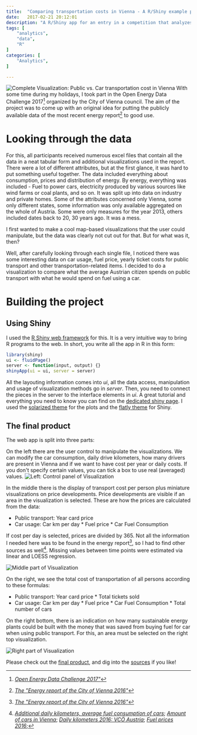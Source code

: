 ```yaml
---
title:  "Comparing transportation costs in Vienna - A R/Shiny example project"
date:   2017-02-21 20:12:01
description: "A R/Shiny app for an entry in a competition that analyzes transportation costs in Vienna, Austria"
tags: [
    "analytics",
    "data",
    "R"
]
categories: [
    "Analytics",
]

---
```

![Complete Visualization: Public vs. Car transportation cost in Vienna](/images/energy/vis.png)
With some time during my holidays, I took part in the Open Energy Data Challenge 2017[^2] organized by the City of Vienna council. The aim of the project was to come up with an original idea for putting the publicly available data of the most recent energy report[^1] to good use.

<!-- more --> 

# Looking through the data

For this, all participants received numerous excel files that contain all the data in a neat tabular form and additional visualizations used in the report. There were a lot of different attributes, but at the first glance, it was hard to put something useful together. The data included everything about consumption, prices and distribution of energy. By energy, everything was included - Fuel to power cars, electricity produced by various sources like wind farms or coal plants, and so on. It was split up into data on industry and private homes. Some of the attributes concerned only Vienna, some only different states, some information was only available aggregated on the whole of Austria. Some were only measures for the year 2013, others included dates back to 20, 30 years ago. It was a mess.

I first wanted to make a cool map-based visualizations that the user could manipulate, but the data was clearly not cut out for that. But for what was it, then?

Well, after carefully looking through each single file, I noticed there was some interesting data on car usage, fuel price, yearly ticket costs for public transport and other transportation-related items. I decided to do a visualization to compare what the average Austrian citizen spends on public transport with what he would spend on fuel using a car.

# Building the project

## Using Shiny

I used the [R Shiny web framework][shiny] for this. It is a very intuitive way to bring R programs to the web. In short, you write all the app in R in this form:

```R {linenos=table}
library(shiny)
ui <- fluidPage()
server <- function(input, output) {}
shinyApp(ui = ui, server = server)
```

All the layouting information comes into *ui*, all the data access, manipulation and usage of visualization methods go in *server*. Then, you need to connect the pieces in the server to the interface elements in *ui*. A great tutorial and everything you need to know you can find on the [dedicated shiny page][shinyTut]. I used the [solarized theme][solar] for the plots and the [flatly theme][flatly] for Shiny.

## The final product

The web app is split into three parts:

On the left there are the user control to manipulate the visualizations. We can modify the car consumption, daily drive kilometers, how many drivers are present in Vienna and if we want to have cost per year or daily costs. If you don't specify certain values, you can tick a box to use real (averaged) values.
![Left: Control panel of Visualization]( /images/energy/left.png)


In the middle there is the display of transport cost per person plus miniature visualizations on price developments. Price developments are visible if an area in the visualization is selected. These are how the prices are calculated from the data:

* Public transport:
  Year card price
* Car usage:
  Car km per day \* Fuel price \* Car Fuel Consumption

If cost per day is selected, prices are divided by 365. Not all the information I needed here was to be found in the energy report[^1], so I had to find other sources as well[^3]. Missing values between time points were estimated via linear and LOESS regression.

![Middle part of Visualization](/images/energy/middle.png )

On the right, we see the total cost of transportation of all persons according to these formulas:

* Public transport:
  Year card price \* Total tickets sold
* Car usage:
  Car km per day \* Fuel price \* Car Fuel Consumption \* Total number of cars

 On the right bottom, there is an indication on how many sustainable energy plants could be built with the money that was saved from buying fuel for car when using public transport. For this, an area must be selected on the right top visualization.

![Right part of Visualization](/images/energy/right.png)

Please check out the [final product][project], and dig into the [sources][git] if you like!


[^1]: <i><a href="https://www.data.gv.at/katalog/dataset/stadt-wien_energieberichtderstadtwien">The "Energy report of the City of Vienna 2016"</a></i>
[^2]:  <i><a href="https://open.wien.gv.at/site/files/2016/12/OEDC1.2.pdf">Open Energy Data Challenge 2017"</a></i>
[^3]: <i><a href="http://statistik.at/web_de/statistiken/energie_umwelt_innovation_mobilitaet/energie_und_umwelt/energie/energieeinsatz_der_haushalte/index.html">Additional daily kilometers, average fuel consumption of cars</a></i>; <i><a href="http://www.statistik.at/web_de/statistiken/energie_umwelt_innovation_mobilitaet/verkehr/strasse/kraftfahrzeuge_-_bestand/index.html">Amount of cars in Vienna</a></i>; <i><a href="https://www.vcoe.at/">Daily kilometers 2016: VCÖ Austria</a></i>; <i><a href="https://www.adac.de/infotestrat/tanken-kraftstoffe-und-antrieb/kraftstoffpreise/kraftstoff-durchschnittspreise/">Fuel prices 2016</a></i>;

[shinyTut]: [http://shiny.rstudio.com/tutorial/]
[shiny]: http://shiny.rstudio.com
[project]: https://mionisation.shinyapps.io/ViennaOpenEnergyDataChallenge/
[git]: https://github.com/mionisation/ViennaOpenEnergyDataChallenge
[solar]: https://cran.r-project.org/web/packages/ggthemes/vignettes/ggthemes.html
[flatly]: https://rstudio.github.io/shinythemes/
